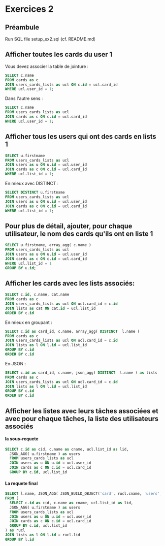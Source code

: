 # Exercices 2

## Préambule

Run SQL file setup_ex2.sql (cf. README.md)

## Afficher toutes les cards du user 1

Vous devez associer la table de jointure :

```sql
SELECT c.name 
FROM cards as c
JOIN users_cards_lists as ucl ON c.id = ucl.card_id
WHERE ucl.user_id = 1;
```

Dans l'autre sens :

```sql
SELECT c.name 
FROM users_cards_lists as ucl
JOIN cards as c ON c.id = ucl.card_id
WHERE ucl.user_id = 1;
```

## Afficher tous les users qui ont des cards en lists 1

```sql
SELECT u.firstname
FROM users_cards_lists as ucl
JOIN users as u ON u.id = ucl.user_id
JOIN cards as c ON c.id = ucl.card_id
WHERE ucl.list_id = 1;
```

En mieux avec DISTINCT :

```sql
SELECT DISTINCT u.firstname
FROM users_cards_lists as ucl
JOIN users as u ON u.id = ucl.user_id
JOIN cards as c ON c.id = ucl.card_id
WHERE ucl.list_id = 1;
```

## Pour plus de détail, ajouter, pour chaque utilisateur, le nom des cards qu'ils ont en liste 1

```sql
SELECT u.firstname, array_agg( c.name )
FROM users_cards_lists as ucl
JOIN users as u ON u.id = ucl.user_id
JOIN cards as c ON c.id = ucl.card_id
WHERE ucl.list_id = 1
GROUP BY u.id;
```

## Afficher les cards avec les lists associés:

```sql
SELECT c.id, c.name, cat.name
FROM cards as c
JOIN users_cards_lists as ucl ON ucl.card_id = c.id
JOIN lists as cat ON cat.id = ucl.list_id
ORDER BY c.id
```

En mieux en groupant : 

```sql 
SELECT c.id as card_id, c.name, array_agg( DISTINCT  l.name )
FROM cards as c
JOIN users_cards_lists as ucl ON ucl.card_id = c.id
JOIN lists as l ON l.id = ucl.list_id
GROUP BY c.id
ORDER BY c.id
```

En JSON :

```sql 
SELECT c.id as card_id, c.name, json_agg( DISTINCT  l.name ) as lists
FROM cards as c
JOIN users_cards_lists as ucl ON ucl.card_id = c.id
JOIN lists as l ON l.id = ucl.list_id
GROUP BY c.id
ORDER BY c.id
```

## Afficher les listes avec leurs tâches associées et avec pour chaque tâches, la liste des utilisateurs associés

#### la sous-requete 
```sql
SELECT c.id as cid, c.name as cname, ucl.list_id as lid, 
  JSON_AGG( u.firstname ) as users
  FROM users_cards_lists as ucl
  JOIN users as u ON u.id = ucl.user_id
  JOIN cards as c ON c.id = ucl.card_id
  GROUP BY c.id, ucl.list_id
```

#### La requete final

```sql
SELECT l.name, JSON_AGG( JSON_BUILD_OBJECT('card', rucl.cname, 'users', rucl.users )) as cards
FROM (
  SELECT c.id as cid, c.name as cname, ucl.list_id as lid, 
  JSON_AGG( u.firstname ) as users
  FROM users_cards_lists as ucl
  JOIN users as u ON u.id = ucl.user_id
  JOIN cards as c ON c.id = ucl.card_id
  GROUP BY c.id, ucl.list_id
) as rucl
JOIN lists as l ON l.id = rucl.lid
GROUP BY l.id
```